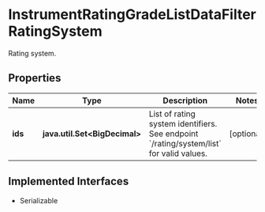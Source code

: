 

# InstrumentRatingGradeListDataFilterRatingSystem

Rating system.

## Properties

Name | Type | Description | Notes
------------ | ------------- | ------------- | -------------
**ids** | **java.util.Set&lt;BigDecimal&gt;** | List of rating system identifiers. See endpoint &#x60;/rating/system/list&#x60; for valid values. |  [optional]


## Implemented Interfaces

* Serializable


